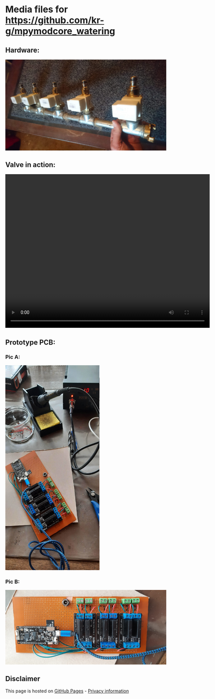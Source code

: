 
# Media files for <a href="https://github.com/kr-g/mpymodcore_watering">https://github.com/kr-g/mpymodcore_watering</a>


## Hardware:

  <img width="640" src="https://github.com/kr-g/mpymodcore_watering/raw/master/docs/media/valves_mounted.jpg" />


## Valve in action:

  <video width="640" height="480" controls>
    <source src="https://github.com/kr-g/mpymodcore_watering/raw/master/docs/media/valve.mp4">
    Sorry, your browser doesn't support embedded videos, 
    but don't worry, you can <a href="../../../raw/master/media/valve.mp4" target="_blank">download it</a>
    and watch it with your favorite video player!
  </video>

## Prototype PCB:
 
### Pic A:
  
  <img height="640" src="https://github.com/kr-g/mpymodcore_watering/raw/master/docs/media/prototype.jpg" />
  
### Pic B:
  
  <img width="640" src="https://github.com/kr-g/mpymodcore_watering/raw/master/docs/media/prototype_detail.jpg" />
  

## Disclaimer

This page is hosted on 
[GitHub Pages](https://pages.github.com/) -
[Privacy information](https://help.github.com/en/articles/github-privacy-statement)
  
 
